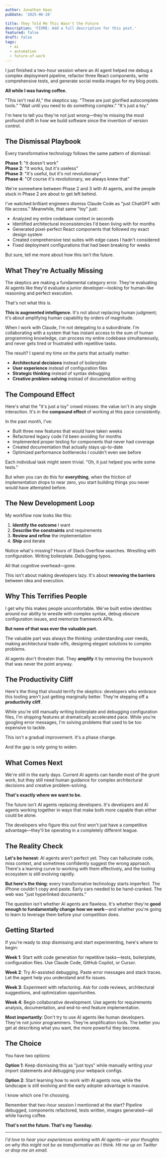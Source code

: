 ```yaml
---
author: Jonathan Haas
pubDate: '2025-06-28'

title: They Told Me This Wasn't the Future
description: 'FIXME: Add a full description for this post.'
featured: false
draft: false
tags:
  - ai
  - automation
  - future-of-work
---
```


I just finished a two-hour session where an AI agent helped me debug a complex deployment pipeline, refactor three React components, write comprehensive tests, and generate social media images for my blog posts.

**All while I was having coffee.**

"This isn't real AI," the skeptics say. "These are just glorified autocomplete tools." "Wait until you need to do something complex." "It's just a toy."

I'm here to tell you they're not just wrong—they're missing the most profound shift in how we build software since the invention of version control.

## The Dismissal Playbook

Every transformative technology follows the same pattern of dismissal:

**Phase 1**: "It doesn't work"  
**Phase 2**: "It works, but it's useless"  
**Phase 3**: "It's useful, but it's not revolutionary"  
**Phase 4**: "Of course it's revolutionary, we always knew that"

We're somewhere between Phase 2 and 3 with AI agents, and the people stuck in Phase 2 are about to get left behind.

I've watched brilliant engineers dismiss Claude Code as "just ChatGPT with file access." Meanwhile, that same "toy" just:

- Analyzed my entire codebase context in seconds
- Identified architectural inconsistencies I'd been living with for months
- Generated pixel-perfect React components that followed my exact design system
- Created comprehensive test suites with edge cases I hadn't considered
- Fixed deployment configurations that had been breaking for weeks

But sure, tell me more about how this isn't the future.

## What They're Actually Missing

The skeptics are making a fundamental category error. They're evaluating AI agents like they'd evaluate a junior developer—looking for human-like reasoning and perfect execution.

That's not what this is.

**This is augmented intelligence.** It's not about replacing human judgment; it's about amplifying human capability by orders of magnitude.

When I work with Claude, I'm not delegating to a subordinate. I'm collaborating with a system that has instant access to the sum of human programming knowledge, can process my entire codebase simultaneously, and never gets tired or frustrated with repetitive tasks.

The result? I spend my time on the parts that actually matter:

- **Architectural decisions** instead of boilerplate
- **User experience** instead of configuration files
- **Strategic thinking** instead of syntax debugging
- **Creative problem-solving** instead of documentation writing

## The Compound Effect

Here's what the "it's just a toy" crowd misses: the value isn't in any single interaction. It's in the **compound effect** of working at this pace consistently.

In the past month, I've:

- Built three new features that would have taken weeks
- Refactored legacy code I'd been avoiding for months
- Implemented proper testing for components that never had coverage
- Created documentation that actually stays up-to-date
- Optimized performance bottlenecks I couldn't even see before

Each individual task might seem trivial. "Oh, it just helped you write some tests."

But when you can do this for **everything**, when the friction of implementation drops to near zero, you start building things you never would have attempted before.

## The New Development Loop

My workflow now looks like this:

1. **Identify the outcome** I want
2. **Describe the constraints** and requirements
3. **Review and refine** the implementation
4. **Ship** and iterate

Notice what's missing? Hours of Stack Overflow searches. Wrestling with configuration. Writing boilerplate. Debugging typos.

All that cognitive overhead—gone.

This isn't about making developers lazy. It's about **removing the barriers** between idea and execution.

## Why This Terrifies People

I get why this makes people uncomfortable. We've built entire identities around our ability to wrestle with complex syntax, debug obscure configuration issues, and memorize framework APIs.

**But none of that was ever the valuable part.**

The valuable part was always the thinking: understanding user needs, making architectural trade-offs, designing elegant solutions to complex problems.

AI agents don't threaten that. They **amplify** it by removing the busywork that was never the point anyway.

## The Productivity Cliff

Here's the thing that should terrify the skeptics: developers who embrace this tooling aren't just getting marginally better. They're stepping off a **productivity cliff**.

While you're still manually writing boilerplate and debugging configuration files, I'm shipping features at dramatically accelerated pace. While you're googling error messages, I'm solving problems that used to be too expensive to tackle.

This isn't a gradual improvement. It's a phase change.

And the gap is only going to widen.

## What Comes Next

We're still in the early days. Current AI agents can handle most of the grunt work, but they still need human guidance for complex architectural decisions and creative problem-solving.

**That's exactly where we want to be.**

The future isn't AI agents replacing developers. It's developers and AI agents working together in ways that make both more capable than either could be alone.

The developers who figure this out first won't just have a competitive advantage—they'll be operating in a completely different league.

## The Reality Check

**Let's be honest**: AI agents aren't perfect yet. They can hallucinate code, miss context, and sometimes confidently suggest the wrong approach. There's a learning curve to working with them effectively, and the tooling ecosystem is still evolving rapidly.

**But here's the thing**: every transformative technology starts imperfect. The iPhone couldn't copy and paste. Early cars needed to be hand-cranked. The web was "just hyperlinked documents."

The question isn't whether AI agents are flawless. It's whether they're **good enough to fundamentally change how we work**—and whether you're going to learn to leverage them before your competition does.

## Getting Started

If you're ready to stop dismissing and start experimenting, here's where to begin:

**Week 1**: Start with code generation for repetitive tasks—tests, boilerplate, configuration files. Use Claude Code, GitHub Copilot, or Cursor.

**Week 2**: Try AI-assisted debugging. Paste error messages and stack traces. Let the agent help you understand and fix issues.

**Week 3**: Experiment with refactoring. Ask for code reviews, architectural suggestions, and optimization opportunities.

**Week 4**: Begin collaborative development. Use agents for requirements analysis, documentation, and end-to-end feature implementation.

**Most importantly**: Don't try to use AI agents like human developers. They're not junior programmers. They're amplification tools. The better you get at describing what you want, the more powerful they become.

## The Choice

You have two options:

**Option 1**: Keep dismissing this as "just toys" while manually writing your import statements and debugging your webpack configs.

**Option 2**: Start learning how to work with AI agents now, while the landscape is still evolving and the early adopter advantage is massive.

I know which one I'm choosing.

Remember that two-hour session I mentioned at the start? Pipeline debugged, components refactored, tests written, images generated—all while having coffee.

**That's not the future. That's my Tuesday.**

---

_I'd love to hear your experiences working with AI agents—or your thoughts on why this might not be as transformative as I think. Hit me up on Twitter or drop me an email._

